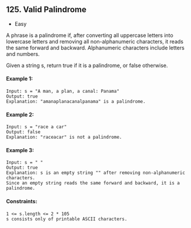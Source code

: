 ## 125. Valid Palindrome

-   Easy

A phrase is a palindrome if, after converting all uppercase letters into lowercase letters and removing all non-alphanumeric characters, it reads the same forward and backward. Alphanumeric characters include letters and numbers.

Given a string s, return true if it is a palindrome, or false otherwise.

#### Example 1:

```
Input: s = "A man, a plan, a canal: Panama"
Output: true
Explanation: "amanaplanacanalpanama" is a palindrome.
```

#### Example 2:

```
Input: s = "race a car"
Output: false
Explanation: "raceacar" is not a palindrome.
```

#### Example 3:

```
Input: s = " "
Output: true
Explanation: s is an empty string "" after removing non-alphanumeric characters.
Since an empty string reads the same forward and backward, it is a palindrome.
```

#### Constraints:

```
1 <= s.length <= 2 * 105
s consists only of printable ASCII characters.
```
